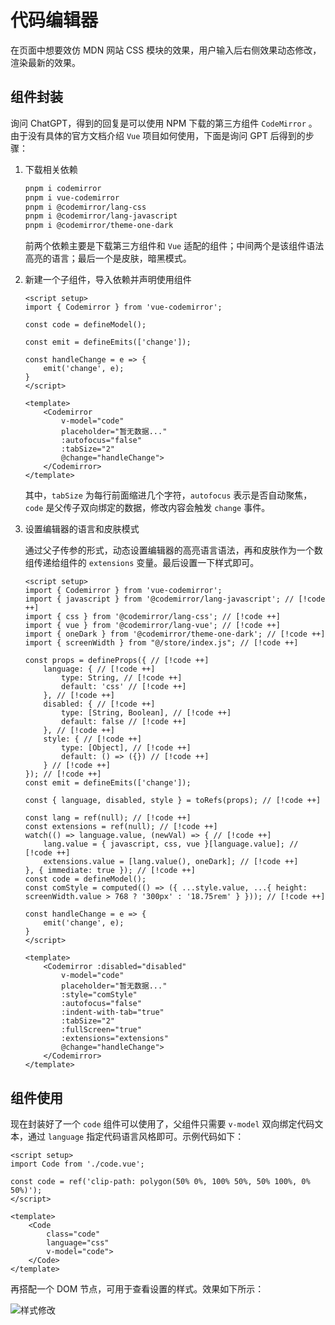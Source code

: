 # 代码编辑器

在页面中想要效仿 MDN 网站 CSS 模块的效果，用户输入后右侧效果动态修改，渲染最新的效果。

## 组件封装

询问 ChatGPT，得到的回复是可以使用 NPM 下载的第三方组件 `CodeMirror` 。由于没有具体的官方文档介绍 `Vue` 项目如何使用，下面是询问 GPT 后得到的步骤：

1. 下载相关依赖

   ```txt
   pnpm i codemirror
   pnpm i vue-codemirror
   pnpm i @codemirror/lang-css
   pnpm i @codemirror/lang-javascript
   pnpm i @codemirror/theme-one-dark
   ```

   前两个依赖主要是下载第三方组件和 `Vue` 适配的组件；中间两个是该组件语法高亮的语言；最后一个是皮肤，暗黑模式。

2. 新建一个子组件，导入依赖并声明使用组件

   ```vue
   <script setup>
   import { Codemirror } from 'vue-codemirror';
     
   const code = defineModel();
     
   const emit = defineEmits(['change']);
   
   const handleChange = e => {
       emit('change', e);
   }
   </script>
   
   <template>
       <Codemirror
           v-model="code"
           placeholder="暂无数据..."
           :autofocus="false"
           :tabSize="2"
           @change="handleChange">
       </Codemirror>
   </template>
   ```

   其中，`tabSize` 为每行前面缩进几个字符，`autofocus` 表示是否自动聚焦，`code` 是父传子双向绑定的数据，修改内容会触发 `change` 事件。

3. 设置编辑器的语言和皮肤模式

   通过父子传参的形式，动态设置编辑器的高亮语言语法，再和皮肤作为一个数组传递给组件的 `extensions` 变量。最后设置一下样式即可。

   ```vue
   <script setup>
   import { Codemirror } from 'vue-codemirror';
   import { javascript } from '@codemirror/lang-javascript'; // [!code ++]
   import { css } from '@codemirror/lang-css'; // [!code ++]
   import { vue } from '@codemirror/lang-vue'; // [!code ++]
   import { oneDark } from '@codemirror/theme-one-dark'; // [!code ++]
   import { screenWidth } from "@/store/index.js"; // [!code ++]
   
   const props = defineProps({ // [!code ++]
       language: { // [!code ++]
           type: String, // [!code ++]
           default: 'css' // [!code ++]
       }, // [!code ++]
       disabled: { // [!code ++]
           type: [String, Boolean], // [!code ++]
           default: false // [!code ++]
       }, // [!code ++]
       style: { // [!code ++]
           type: [Object], // [!code ++]
           default: () => ({}) // [!code ++]
       } // [!code ++]
   }); // [!code ++]
   const emit = defineEmits(['change']);
   
   const { language, disabled, style } = toRefs(props); // [!code ++]
   
   const lang = ref(null); // [!code ++]
   const extensions = ref(null); // [!code ++]
   watch(() => language.value, (newVal) => { // [!code ++]
       lang.value = { javascript, css, vue }[language.value]; // [!code ++]
       extensions.value = [lang.value(), oneDark]; // [!code ++]
   }, { immediate: true }); // [!code ++]
   const code = defineModel();
   const comStyle = computed(() => ({ ...style.value, ...{ height: screenWidth.value > 768 ? '300px' : '18.75rem' } })); // [!code ++]
   
   const handleChange = e => {
       emit('change', e);
   }
   </script>
   
   <template>
       <Codemirror :disabled="disabled"
           v-model="code"
           placeholder="暂无数据..."
           :style="comStyle"
           :autofocus="false"
           :indent-with-tab="true"
           :tabSize="2"
           :fullScreen="true"
           :extensions="extensions"
           @change="handleChange">
       </Codemirror>
   </template>
   ```


## 组件使用

现在封装好了一个 `code` 组件可以使用了，父组件只需要 `v-model` 双向绑定代码文本，通过 `language` 指定代码语言风格即可。示例代码如下：

```vue
<script setup>
import Code from './code.vue';

const code = ref('clip-path: polygon(50% 0%, 100% 50%, 50% 100%, 0% 50%)');
</script>

<template>
	<Code
	    class="code"
	    language="css"
	    v-model="code">
	</Code>
</template>
```

再搭配一个 DOM 节点，可用于查看设置的样式。效果如下所示：

![样式修改](https://pic.imgdb.cn/item/66cee80ed9c307b7e97c6aaa.png)